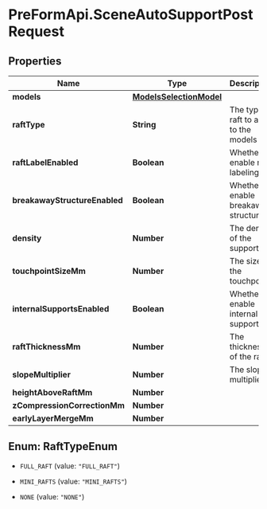 # PreFormApi.SceneAutoSupportPostRequest

## Properties

Name | Type | Description | Notes
------------ | ------------- | ------------- | -------------
**models** | [**ModelsSelectionModel**](ModelsSelectionModel.md) |  | 
**raftType** | **String** | The type of raft to apply to the models | [optional] 
**raftLabelEnabled** | **Boolean** | Whether to enable raft labeling | [optional] 
**breakawayStructureEnabled** | **Boolean** | Whether to enable breakaway structure | [optional] 
**density** | **Number** | The density of the supports | [optional] 
**touchpointSizeMm** | **Number** | The size of the touchpoints | [optional] 
**internalSupportsEnabled** | **Boolean** | Whether to enable internal supports | [optional] 
**raftThicknessMm** | **Number** | The thickness of the raft | [optional] 
**slopeMultiplier** | **Number** | The slope multiplier | [optional] 
**heightAboveRaftMm** | **Number** |  | [optional] 
**zCompressionCorrectionMm** | **Number** |  | [optional] 
**earlyLayerMergeMm** | **Number** |  | [optional] 



## Enum: RaftTypeEnum


* `FULL_RAFT` (value: `"FULL_RAFT"`)

* `MINI_RAFTS` (value: `"MINI_RAFTS"`)

* `NONE` (value: `"NONE"`)




